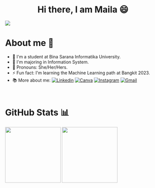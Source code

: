 <h1 align="center">Hi there, I am Maila 😄</h1>

![](https://komarev.com/ghpvc/?username=maifzs&color=ff69b4&label=🔥_Nice_To_Meet_U!_You+are+my+visitor+No.)
<br>
<h1>About me 🤔</h1>

<!--
**maifzs/maifzs** is a ✨ _special_ ✨ repository because its `README.md` (this file) appears on your GitHub profile.

Here are some ideas to get you started:

- 🔭 I’m currently working on ...
- 🌱 I’m currently learning ...
- 👯 I’m looking to collaborate on ...
- 🤔 I’m looking for help with ...
- 💬 Ask me about ...
- 📫 How to reach me: ...
- 😄 Pronouns: ...
- ⚡ Fun fact: ...
-->

- 🔭 I'm a student at Bina Sarana Informatika University.
- 🌱 I'm majoring in Information System.
- 💬 Pronouns: She/Her/Hers.
- ⚡ Fun fact: I'm learning the Machine Learning path at Bangkit 2023.
- 📚 More about me: 
[![Linkedin](https://img.shields.io/badge/-Maila-blue?style=flat&logo=Linkedin&logoColor=white)](https://www.linkedin.com/in/maila-faiza-shafira-44a0b3260/)
[![Canva](https://img.shields.io/badge/-Portofolio-27b4d8?style=flat&logo=Canva&logoColor=white)](https://www.canva.com/design/DAGFSRRW8b8/hQ2eSYbZof_cneGmAWMVuw/view?utm_content=DAGFSRRW8b8&utm_campaign=designshare&utm_medium=link&utm_source=editor)
[![Instagram](https://img.shields.io/badge/-mailafz__-white?style=flat&logo=Instagram&logoColor=white&color=833AB4)](https://www.instagram.com/mailafz_/)
[![Gmail](https://img.shields.io/badge/-Contact_me_via_Gmail-c14438?style=flat&logo=Gmail&logoColor=white&color=BB001B)](mailto:mailafaizashafira@gmail.com)

<br>
  
<h1>GitHub Stats 📊</h1>
 
<p align="left">
  <img height="180em" src="https://github-readme-stats-eight-theta.vercel.app/api?username=maifzs&show_icons=true&theme=algolia&include_all_commits=true&count_private=true"/>
  <img height="180em" src="https://github-readme-streak-stats.herokuapp.com/?user=maifzs&theme=dracula"/>
</p>
